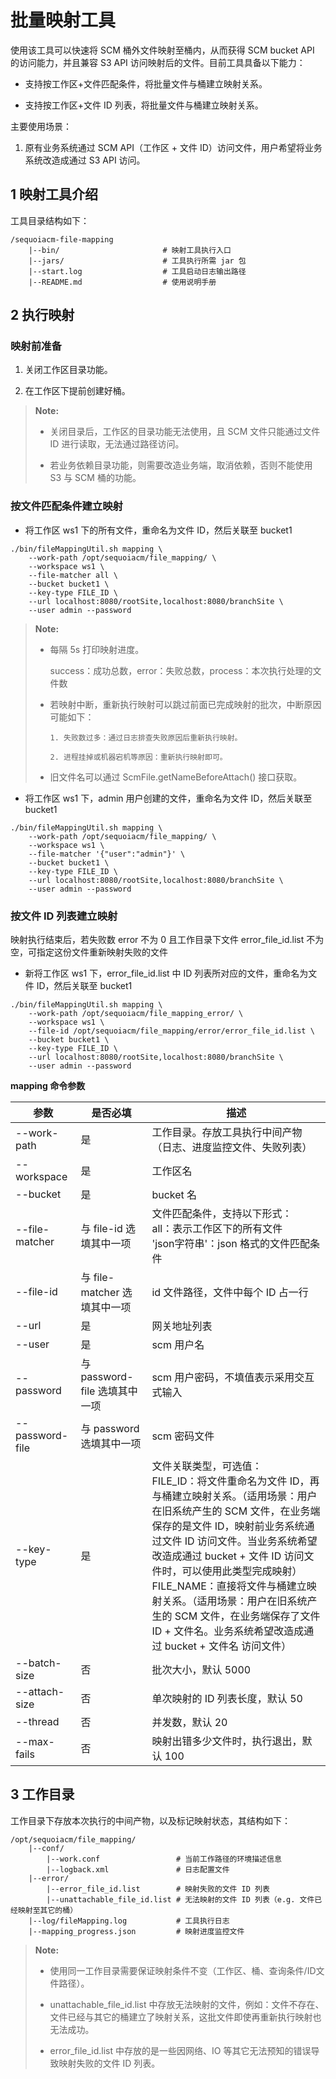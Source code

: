 # 批量映射工具

使用该工具可以快速将 SCM 桶外文件映射至桶内，从而获得 SCM bucket API 的访问能力，并且兼容 S3 API 访问映射后的文件。目前工具具备以下能力：

- 支持按工作区+文件匹配条件，将批量文件与桶建立映射关系。

- 支持按工作区+文件 ID 列表，将批量文件与桶建立映射关系。

主要使用场景：

1. 原有业务系统通过 SCM API（工作区 + 文件 ID）访问文件，用户希望将业务系统改造成通过 S3 API 访问。

## 1 映射工具介绍

工具目录结构如下：

```shell
/sequoiacm-file-mapping
	|--bin/           			  # 映射工具执行入口
	|--jars/           			  # 工具执行所需 jar 包
	|--start.log      			  # 工具启动日志输出路径
	|--README.md                  # 使用说明手册
```

## 2 执行映射

### 映射前准备

1. 关闭工作区目录功能。

2. 在工作区下提前创建好桶。

>  **Note:**
>
> * 关闭目录后，工作区的目录功能无法使用，且 SCM 文件只能通过文件 ID 进行读取，无法通过路径访问。
> 
> * 若业务依赖目录功能，则需要改造业务端，取消依赖，否则不能使用 S3 与 SCM 桶的功能。

### 按文件匹配条件建立映射

- 将工作区 ws1 下的所有文件，重命名为文件 ID，然后关联至 bucket1

```shell
./bin/fileMappingUtil.sh mapping \
	--work-path /opt/sequoiacm/file_mapping/ \
	--workspace ws1 \
	--file-matcher all \
	--bucket bucket1 \
	--key-type FILE_ID \
	--url localhost:8080/rootSite,localhost:8080/branchSite \
	--user admin --password
```

>  **Note:**
>
> * 每隔 5s 打印映射进度。
>
> 	success：成功总数，error：失败总数，process：本次执行处理的文件数
>
> * 若映射中断，重新执行映射可以跳过前面已完成映射的批次，中断原因可能如下：
>	
>		1. 失败数过多：通过日志排查失败原因后重新执行映射。
> 		
> 		2. 进程挂掉或机器宕机等原因：重新执行映射即可。
>
> * 旧文件名可以通过 ScmFile.getNameBeforeAttach() 接口获取。

- 将工作区 ws1 下，admin 用户创建的文件，重命名为文件 ID，然后关联至 bucket1

```shell
./bin/fileMappingUtil.sh mapping \
	--work-path /opt/sequoiacm/file_mapping/ \
	--workspace ws1 \
	--file-matcher '{"user":"admin"}' \
	--bucket bucket1 \
	--key-type FILE_ID \
	--url localhost:8080/rootSite,localhost:8080/branchSite \
	--user admin --password
```

### 按文件 ID 列表建立映射

映射执行结束后，若失败数 error 不为 0 且工作目录下文件 error_file_id.list 不为空，可指定这份文件重新映射失败的文件

-  新将工作区 ws1 下，error_file_id.list 中 ID 列表所对应的文件，重命名为文件 ID，然后关联至 bucket1

```shell
./bin/fileMappingUtil.sh mapping \
	--work-path /opt/sequoiacm/file_mapping_error/ \
	--workspace ws1 \
	--file-id /opt/sequoiacm/file_mapping/error/error_file_id.list \
	--bucket bucket1 \
	--key-type FILE_ID \
	--url localhost:8080/rootSite,localhost:8080/branchSite \
	--user admin --password
```


**mapping 命令参数**

|参数             |是否必填|描述         |
|-----------------|--------|-------------|
|--work-path      |是      |工作目录。存放工具执行中间产物（日志、进度监控文件、失败列表）|
|--workspace      |是      |工作区名|
|--bucket         |是      |bucket 名|
|--file-matcher   |与 file-id 选填其中一项    |文件匹配条件，支持以下形式：<br>all：表示工作区下的所有文件<br>'json字符串'：json 格式的文件匹配条件|
|--file-id        |与 file-matcher 选填其中一项      |id 文件路径，文件中每个 ID 占一行|
|--url            |是      |网关地址列表|
|--user           |是      |scm 用户名|
|--password       |与 password-file 选填其中一项      |scm 用户密码，不填值表示采用交互式输入|
|--password-file  |与 password 选填其中一项        |scm 密码文件|
|--key-type       |是      |文件关联类型，可选值：<br>FILE_ID：将文件重命名为文件 ID，再与桶建立映射关系。（适用场景：用户在旧系统产生的 SCM 文件，在业务端保存的是文件 ID，映射前业务系统通过文件 ID 访问文件。当业务系统希望改造成通过 bucket + 文件 ID 访问文件时，可以使用此类型完成映射）<br>FILE_NAME：直接将文件与桶建立映射关系。（适用场景：用户在旧系统产生的 SCM 文件，在业务端保存了文件 ID + 文件名。业务系统希望改造成通过 bucket + 文件名 访问文件）|
|--batch-size     |否      |批次大小，默认 5000|
|--attach-size    |否      |单次映射的 ID 列表长度，默认 50|
|--thread         |否      |并发数，默认 20|
|--max-fails      |否      |映射出错多少文件时，执行退出，默认 100|

## 3 工作目录

工作目录下存放本次执行的中间产物，以及标记映射状态，其结构如下：

```shell
/opt/sequoiacm/file_mapping/
	|--conf/            
		|--work.conf                 # 当前工作路径的环境描述信息
		|--logback.xml               # 日志配置文件
	|--error/       
		|--error_file_id.list        # 映射失败的文件 ID 列表
		|--unattachable_file_id.list # 无法映射的文件 ID 列表（e.g. 文件已经映射至其它的桶）
	|--log/fileMapping.log           # 工具执行日志
	|--mapping_progress.json         # 映射进度监控文件
```

>  **Note:**
>
> * 使用同一工作目录需要保证映射条件不变（工作区、桶、查询条件/ID文件路径）。
> 
> * unattachable_file_id.list 中存放无法映射的文件，例如：文件不存在、文件已经与其它的桶建立了映射关系，这批文件即使再重新执行映射也无法成功。
> 
> * error_file_id.list 中存放的是一些因网络、IO 等其它无法预知的错误导致映射失败的文件 ID 列表。